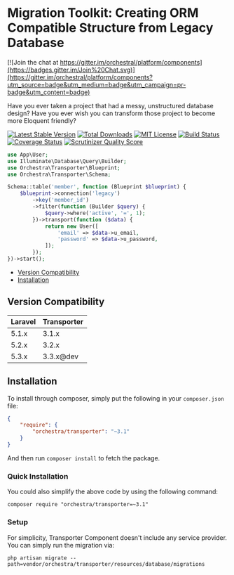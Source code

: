 Migration Toolkit: Creating ORM Compatible Structure from Legacy Database
=====================

[![Join the chat at https://gitter.im/orchestral/platform/components](https://badges.gitter.im/Join%20Chat.svg)](https://gitter.im/orchestral/platform/components?utm_source=badge&utm_medium=badge&utm_campaign=pr-badge&utm_content=badge)

Have you ever taken a project that had a messy, unstructured database design? Have you ever wish you can transform those project to become more Eloquent friendly?

[![Latest Stable Version](https://img.shields.io/github/release/orchestral/transporter.svg?style=flat-square)](https://packagist.org/packages/orchestra/transporter)
[![Total Downloads](https://img.shields.io/packagist/dt/orchestra/transporter.svg?style=flat-square)](https://packagist.org/packages/orchestra/transporter)
[![MIT License](https://img.shields.io/packagist/l/orchestra/transporter.svg?style=flat-square)](https://packagist.org/packages/orchestra/transporter)
[![Build Status](https://img.shields.io/travis/orchestral/transporter/3.3.svg?style=flat-square)](https://travis-ci.org/orchestral/transporter)
[![Coverage Status](https://img.shields.io/coveralls/orchestral/transporter/3.3.svg?style=flat-square)](https://coveralls.io/r/orchestral/transporter?branch=3.3)
[![Scrutinizer Quality Score](https://img.shields.io/scrutinizer/g/orchestral/transporter/3.3.svg?style=flat-square)](https://scrutinizer-ci.com/g/orchestral/transporter/)

```php
use App\User;
use Illuminate\Database\Query\Builder;
use Orchestra\Transporter\Blueprint;
use Orchestra\Transporter\Schema;

Schema::table('member', function (Blueprint $blueprint) {
    $blueprint->connection('legacy')
        ->key('member_id')
        ->filter(function (Builder $query) {
            $query->where('active', '=', 1);
        })->transport(function ($data) {
            return new User([
                'email' => $data->u_email,
                'password' => $data->u_password,
            ]);
        });
})->start();
```

* [Version Compatibility](#version-compatibility)
* [Installation](#installation)

## Version Compatibility

Laravel  | Transporter
:--------|:---------
 5.1.x   | 3.1.x
 5.2.x   | 3.2.x
 5.3.x   | 3.3.x@dev

## Installation

To install through composer, simply put the following in your `composer.json` file:

```json
{
    "require": {
        "orchestra/transporter": "~3.1"
    }
}
```

And then run `composer install` to fetch the package.

### Quick Installation

You could also simplify the above code by using the following command:

    composer require "orchestra/transporter=~3.1"

### Setup

For simplicity, Transporter Component doesn't include any service provider. You can simply run the migration via:

    php artisan migrate --path=vendor/orchestra/transporter/resources/database/migrations

